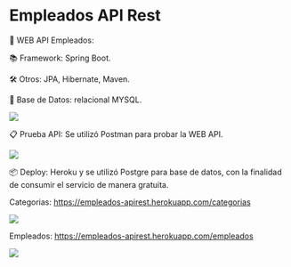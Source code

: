 # Empleados API Rest

🚀 WEB API Empleados: 

📚 Framework: Spring Boot.

🛠️ Otros: JPA, Hibernate, Maven.

💾 Base de Datos: relacional MYSQL.

![](https://i.ibb.co/XSLLxjk/mysql-empleados.png)

📋 Prueba API: Se utilizó Postman para probar la WEB API.

![](https://i.ibb.co/x3wFp39/postman.png)

📦 Deploy: Heroku y se utilizó Postgre para base de datos, con la finalidad de consumir el servicio de manera gratuita.

Categorias: https://empleados-apirest.herokuapp.com/categorias

![](https://i.ibb.co/0sph38H/categorias.png)

Empleados: https://empleados-apirest.herokuapp.com/empleados

![](https://i.ibb.co/Ry14C3J/empleados.png)

